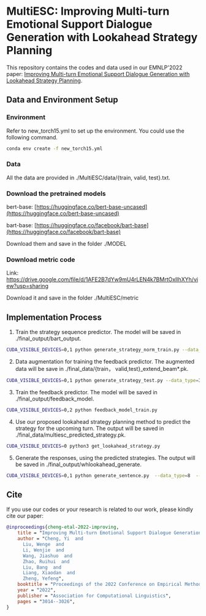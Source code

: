 # MultiESC: Improving Multi-turn Emotional Support Dialogue Generation with Lookahead Strategy Planning
This repository contains the codes and data used in our EMNLP'2022 paper: [Improving Multi-turn Emotional Support Dialogue Generation with Lookahead Strategy Planning](https://arxiv.org/abs/2210.04242).

## Data and Environment Setup
### Environment
Refer to new_torch15.yml to set up the environment. You could use the following command.

```bash
conda env create -f new_torch15.yml 
```

### Data
All the data are provided in ./MultiESC/data/{train, valid, test}.txt. 

### Download the pretrained models

bert-base:  [https://huggingface.co/bert-base-uncased](https://huggingface.co/bert-base-uncased)

bart-base:  [https://huggingface.co/facebook/bart-base](https://huggingface.co/facebook/bart-base)

Download them and save in the folder ./MODEL
### Download metric code

Link:  https://drive.google.com/file/d/1AFE2B7dYw9mU4rLEN4k7BMrtOxIlhXYh/view?usp=sharing

Download it and save in the folder ./MultiESC/metric

## Implementation Process

1. Train the strategy sequence predictor. The model will be saved in ./final_output/bart_output.

```bash
CUDA_VISIBLE_DEVICES=0,1 python generate_strategy_norm_train.py --data_type=3 --model_type=1  --output_dir=./final_output/bart_output  --learning_rate=2e-5  --num_train_epochs=15 --lr2=2e-5 --with_cause --with_strategy
```

2. Data augmentation for training the feedback predictor. The augmented data will be save in ./final_data/{train， valid,test}_extend_beam*.pk.

```bash
CUDA_VISIBLE_DEVICES=0,1 python generate_strategy_test.py --data_type=3 --model_type=1  --output_dir=./output --saved_dir=./final_output/bart_output  --learning_rate=2e-5  --num_train_epochs=15 --lr2=2e-5 --with_cause --with_strategy
```

3. Train the feedback predictor. The model will be saved in ./final_output/feedback_model.

```bash
CUDA_VISIBLE_DEVICES=0,2 python feedback_model_train.py
```

4. Use our proposed lookahead strategy planning method to predict the strategy for the upcoming turn. The output will be saved in ./final_data/multiesc_predicted_strategy.pk.

```bash
CUDA_VISIBLE_DEVICES=0 python3 get_lookahead_strategy.py
```

5. Generate the responses, using the predicted strategies. The output will be saved in ./final_output/whlookahead_generate.

```bash
CUDA_VISIBLE_DEVICES=0,1 python generate_sentence.py  --data_type=8  --output_dir=./final_output/whlookahead_generate  --learning_rate=5e-5 --lr2=1e-4 --num_train_epochs=15  --with_cause --with_strategy --model_type=1 --lookahead
```


## Cite
If you use our codes or your research is related to our work, please kindly cite our paper:
```bib
@inproceedings{cheng-etal-2022-improving,
    title = "Improving Multi-turn Emotional Support Dialogue Generation with Lookahead Strategy Planning",
    author = "Cheng, Yi  and
      Liu, Wenge  and
      Li, Wenjie  and
      Wang, Jiashuo  and
      Zhao, Ruihui  and
      Liu, Bang  and
      Liang, Xiaodan  and
      Zheng, Yefeng",
    booktitle = "Proceedings of the 2022 Conference on Empirical Methods in Natural Language Processing",
    year = "2022",
    publisher = "Association for Computational Linguistics",
    pages = "3014--3026",
}
```
